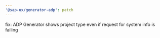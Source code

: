 ```yaml
---
'@sap-ux/generator-adp': patch
---
```


fix: ADP Generator shows project type even if request for system info is failing
